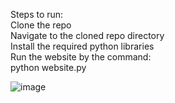 Steps to run:<br>
Clone the repo<br>
Navigate to the cloned repo directory<br>
Install the required python libraries<br>
Run the website by the command:<br>
python website.py<br>

![image](https://github.com/user-attachments/assets/3e2d22a4-23fc-4e5c-8c60-b238f50b2a4e)
